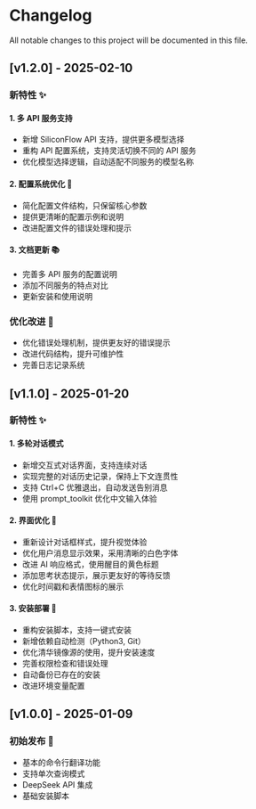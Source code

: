 # Changelog

All notable changes to this project will be documented in this file.

## [v1.2.0] - 2025-02-10

### 新特性 ✨

#### 1. 多 API 服务支持
- 新增 SiliconFlow API 支持，提供更多模型选择
- 重构 API 配置系统，支持灵活切换不同的 API 服务
- 优化模型选择逻辑，自动适配不同服务的模型名称

#### 2. 配置系统优化 🔧
- 简化配置文件结构，只保留核心参数
- 提供更清晰的配置示例和说明
- 改进配置文件的错误处理和提示

#### 3. 文档更新 📚
- 完善多 API 服务的配置说明
- 添加不同服务的特点对比
- 更新安装和使用说明

### 优化改进 🚀
- 优化错误处理机制，提供更友好的错误提示
- 改进代码结构，提升可维护性
- 完善日志记录系统

## [v1.1.0] - 2025-01-20

### 新特性 ✨

#### 1. 多轮对话模式
- 新增交互式对话界面，支持连续对话
- 实现完整的对话历史记录，保持上下文连贯性
- 支持 Ctrl+C 优雅退出，自动发送告别消息
- 使用 prompt_toolkit 优化中文输入体验

#### 2. 界面优化 🎨
- 重新设计对话框样式，提升视觉体验
- 优化用户消息显示效果，采用清晰的白色字体
- 改进 AI 响应格式，使用醒目的黄色标题
- 添加思考状态提示，展示更友好的等待反馈
- 优化时间戳和表情图标的展示

#### 3. 安装部署 🚀
- 重构安装脚本，支持一键式安装
- 新增依赖自动检测（Python3, Git）
- 优化清华镜像源的使用，提升安装速度
- 完善权限检查和错误处理
- 自动备份已存在的安装
- 改进环境变量配置

## [v1.0.0] - 2025-01-09

### 初始发布 🎉
- 基本的命令行翻译功能
- 支持单次查询模式
- DeepSeek API 集成
- 基础安装脚本 